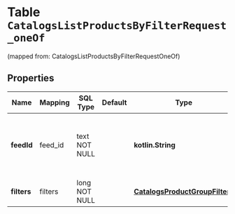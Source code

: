 
# Table `CatalogsListProductsByFilterRequest_oneOf`
(mapped from: CatalogsListProductsByFilterRequestOneOf)

## Properties
Name | Mapping | SQL Type | Default | Type | Description | Notes
---- | ------- | -------- | ------- | ---- | ----------- | -----
**feedId** | feed_id | text NOT NULL |  | **kotlin.String** | Catalog Feed id pertaining to the catalog product group filter. | 
**filters** | filters | long NOT NULL |  | [**CatalogsProductGroupFilters**](CatalogsProductGroupFilters.md) |  |  [foreignkey]




